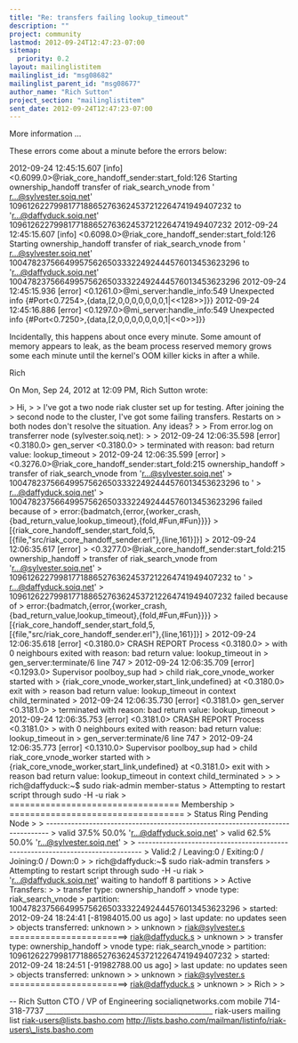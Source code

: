 ```yaml
---
title: "Re: transfers failing lookup_timeout"
description: ""
project: community
lastmod: 2012-09-24T12:47:23-07:00
sitemap:
  priority: 0.2
layout: mailinglistitem
mailinglist_id: "msg08682"
mailinglist_parent_id: "msg08677"
author_name: "Rich Sutton"
project_section: "mailinglistitem"
sent_date: 2012-09-24T12:47:23-07:00
---
```



More information ...

These errors come about a minute before the errors below:

2012-09-24 12:45:15.607 [info]
&lt;0.6099.0&gt;@riak\_core\_handoff\_sender:start\_fold:126 Starting
ownership\_handoff transfer of riak\_search\_vnode from '
r...@sylvester.soiq.net' 1096126227998177188652763624537212264741949407232
to 'r...@daffyduck.soiq.net'
1096126227998177188652763624537212264741949407232
2012-09-24 12:45:15.607 [info]
&lt;0.6098.0&gt;@riak\_core\_handoff\_sender:start\_fold:126 Starting
ownership\_handoff transfer of riak\_search\_vnode from '
r...@sylvester.soiq.net' 1004782375664995756265033322492444576013453623296
to 'r...@daffyduck.soiq.net'
1004782375664995756265033322492444576013453623296
2012-09-24 12:45:15.936 [error] &lt;0.1261.0&gt;@mi\_server:handle\_info:549
Unexpected info {#Port&lt;0.7254&gt;,{data,[2,0,0,0,0,0,0,0,1|&lt;&lt;128&gt;&gt;]}}
2012-09-24 12:45:16.886 [error] &lt;0.1297.0&gt;@mi\_server:handle\_info:549
Unexpected info {#Port&lt;0.7250&gt;,{data,[2,0,0,0,0,0,0,0,1|&lt;&lt;0&gt;&gt;]}}

Incidentally, this happens about once every minute. Some amount of memory
appears to leak, as the beam process reserved memory grows some each minute
until the kernel's OOM killer kicks in after a while.

Rich

On Mon, Sep 24, 2012 at 12:09 PM, Rich Sutton wrote:

&gt; Hi,
&gt;
&gt; I've got a two node riak cluster set up for testing. After joining the
&gt; second node to the cluster, I've got some failing transfers. Restarts on
&gt; both nodes don't resolve the situation. Any ideas?
&gt;
&gt; From error.log on transferrer node (sylvester.soiq.net):
&gt;
&gt; 2012-09-24 12:06:35.598 [error] &lt;0.3180.0&gt; gen\_server &lt;0.3180.0&gt;
&gt; terminated with reason: bad return value: lookup\_timeout
&gt; 2012-09-24 12:06:35.599 [error]
&gt; &lt;0.3276.0&gt;@riak\_core\_handoff\_sender:start\_fold:215 ownership\_handoff
&gt; transfer of riak\_search\_vnode from 'r...@sylvester.soiq.net'
&gt; 1004782375664995756265033322492444576013453623296 to '
&gt; r...@daffyduck.soiq.net'
&gt; 1004782375664995756265033322492444576013453623296 failed because of
&gt; error:{badmatch,{error,{worker\_crash,{bad\_return\_value,lookup\_timeout},{fold,#Fun,#Fun}}}}
&gt; [{riak\_core\_handoff\_sender,start\_fold,5,[{file,"src/riak\_core\_handoff\_sender.erl"},{line,161}]}]
&gt; 2012-09-24 12:06:35.617 [error]
&gt; &lt;0.3277.0&gt;@riak\_core\_handoff\_sender:start\_fold:215 ownership\_handoff
&gt; transfer of riak\_search\_vnode from 'r...@sylvester.soiq.net'
&gt; 1096126227998177188652763624537212264741949407232 to '
&gt; r...@daffyduck.soiq.net'
&gt; 1096126227998177188652763624537212264741949407232 failed because of
&gt; error:{badmatch,{error,{worker\_crash,{bad\_return\_value,lookup\_timeout},{fold,#Fun,#Fun}}}}
&gt; [{riak\_core\_handoff\_sender,start\_fold,5,[{file,"src/riak\_core\_handoff\_sender.erl"},{line,161}]}]
&gt; 2012-09-24 12:06:35.618 [error] &lt;0.3180.0&gt; CRASH REPORT Process &lt;0.3180.0&gt;
&gt; with 0 neighbours exited with reason: bad return value: lookup\_timeout in
&gt; gen\_server:terminate/6 line 747
&gt; 2012-09-24 12:06:35.709 [error] &lt;0.1293.0&gt; Supervisor poolboy\_sup had
&gt; child riak\_core\_vnode\_worker started with
&gt; {riak\_core\_vnode\_worker,start\_link,undefined} at &lt;0.3180.0&gt; exit with
&gt; reason bad return value: lookup\_timeout in context child\_terminated
&gt; 2012-09-24 12:06:35.730 [error] &lt;0.3181.0&gt; gen\_server &lt;0.3181.0&gt;
&gt; terminated with reason: bad return value: lookup\_timeout
&gt; 2012-09-24 12:06:35.753 [error] &lt;0.3181.0&gt; CRASH REPORT Process &lt;0.3181.0&gt;
&gt; with 0 neighbours exited with reason: bad return value: lookup\_timeout in
&gt; gen\_server:terminate/6 line 747
&gt; 2012-09-24 12:06:35.773 [error] &lt;0.1310.0&gt; Supervisor poolboy\_sup had
&gt; child riak\_core\_vnode\_worker started with
&gt; {riak\_core\_vnode\_worker,start\_link,undefined} at &lt;0.3181.0&gt; exit with
&gt; reason bad return value: lookup\_timeout in context child\_terminated
&gt;
&gt;
&gt; rich@daffyduck:~$ sudo riak-admin member-status
&gt; Attempting to restart script through sudo -H -u riak
&gt; ================================= Membership
&gt; ==================================
&gt; Status Ring Pending Node
&gt;
&gt; -------------------------------------------------------------------------------
&gt; valid 37.5% 50.0% 'r...@daffyduck.soiq.net'
&gt; valid 62.5% 50.0% 'r...@sylvester.soiq.net'
&gt;
&gt; -------------------------------------------------------------------------------
&gt; Valid:2 / Leaving:0 / Exiting:0 / Joining:0 / Down:0
&gt;
&gt; rich@daffyduck:~$ sudo riak-admin transfers
&gt; Attempting to restart script through sudo -H -u riak
&gt; 'r...@daffyduck.soiq.net' waiting to handoff 8 partitions
&gt;
&gt; Active Transfers:
&gt;
&gt; transfer type: ownership\_handoff
&gt; vnode type: riak\_search\_vnode
&gt; partition: 1004782375664995756265033322492444576013453623296
&gt; started: 2012-09-24 18:24:41 [-81984015.00 us ago]
&gt; last update: no updates seen
&gt; objects transferred: unknown
&gt;
&gt; unknown
&gt; riak@sylvester.s =======================&gt; riak@daffyduck.s
&gt; unknown
&gt;
&gt; transfer type: ownership\_handoff
&gt; vnode type: riak\_search\_vnode
&gt; partition: 1096126227998177188652763624537212264741949407232
&gt; started: 2012-09-24 18:24:51 [-91982788.00 us ago]
&gt; last update: no updates seen
&gt; objects transferred: unknown
&gt;
&gt; unknown
&gt; riak@sylvester.s =======================&gt; riak@daffyduck.s
&gt; unknown
&gt;
&gt; Rich
&gt;
&gt;


-- 
Rich Sutton
CTO / VP of Engineering
socialiqnetworks.com
mobile 714-318-7737
\_\_\_\_\_\_\_\_\_\_\_\_\_\_\_\_\_\_\_\_\_\_\_\_\_\_\_\_\_\_\_\_\_\_\_\_\_\_\_\_\_\_\_\_\_\_\_
riak-users mailing list
riak-users@lists.basho.com
http://lists.basho.com/mailman/listinfo/riak-users\_lists.basho.com

